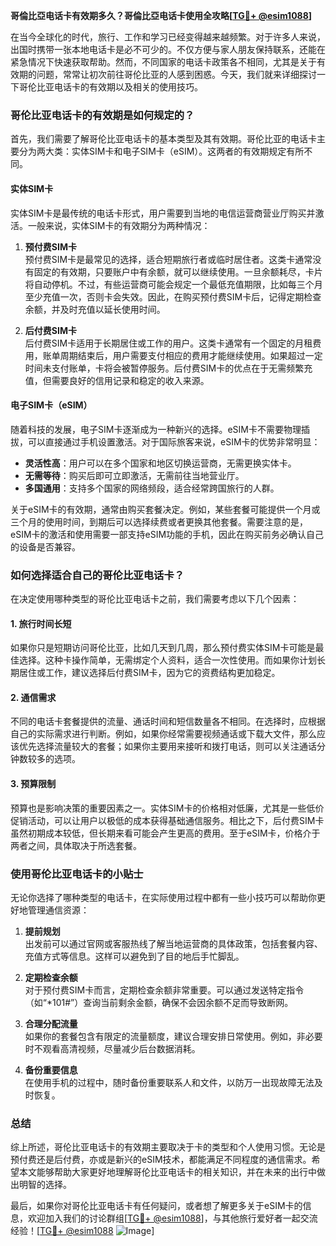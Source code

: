 **哥倫比亞电话卡有效期多久？哥倫比亞电话卡使用全攻略[[TG💪+ @esim1088](https://t.me/s/esim1088)]**

在当今全球化的时代，旅行、工作和学习已经变得越来越频繁。对于许多人来说，出国时携带一张本地电话卡是必不可少的。不仅方便与家人朋友保持联系，还能在紧急情况下快速获取帮助。然而，不同国家的电话卡政策各不相同，尤其是关于有效期的问题，常常让初次前往哥伦比亚的人感到困惑。今天，我们就来详细探讨一下哥伦比亚电话卡的有效期以及相关的使用技巧。

### 哥伦比亚电话卡的有效期是如何规定的？

首先，我们需要了解哥伦比亚电话卡的基本类型及其有效期。哥伦比亚的电话卡主要分为两大类：实体SIM卡和电子SIM卡（eSIM）。这两者的有效期规定有所不同。

#### 实体SIM卡

实体SIM卡是最传统的电话卡形式，用户需要到当地的电信运营商营业厅购买并激活。一般来说，实体SIM卡的有效期分为两种情况：

1. **预付费SIM卡**  
   预付费SIM卡是最常见的选择，适合短期旅行者或临时居住者。这类卡通常没有固定的有效期，只要账户中有余额，就可以继续使用。一旦余额耗尽，卡片将自动停机。不过，有些运营商可能会规定一个最低充值期限，比如每三个月至少充值一次，否则卡会失效。因此，在购买预付费SIM卡后，记得定期检查余额，并及时充值以延长使用时间。

2. **后付费SIM卡**  
   后付费SIM卡适用于长期居住或工作的用户。这类卡通常有一个固定的月租费用，账单周期结束后，用户需要支付相应的费用才能继续使用。如果超过一定时间未支付账单，卡将会被暂停服务。后付费SIM卡的优点在于无需频繁充值，但需要良好的信用记录和稳定的收入来源。

#### 电子SIM卡（eSIM）

随着科技的发展，电子SIM卡逐渐成为一种新兴的选择。eSIM卡不需要物理插拔，可以直接通过手机设置激活。对于国际旅客来说，eSIM卡的优势非常明显：

- **灵活性高**：用户可以在多个国家和地区切换运营商，无需更换实体卡。
- **无需等待**：购买后即可立即激活，无需前往当地营业厅。
- **多国通用**：支持多个国家的网络频段，适合经常跨国旅行的人群。

关于eSIM卡的有效期，通常由购买套餐决定。例如，某些套餐可能提供一个月或三个月的使用时间，到期后可以选择续费或者更换其他套餐。需要注意的是，eSIM卡的激活和使用需要一部支持eSIM功能的手机，因此在购买前务必确认自己的设备是否兼容。

### 如何选择适合自己的哥伦比亚电话卡？

在决定使用哪种类型的哥伦比亚电话卡之前，我们需要考虑以下几个因素：

#### 1. 旅行时间长短

如果你只是短期访问哥伦比亚，比如几天到几周，那么预付费实体SIM卡可能是最佳选择。这种卡操作简单，无需绑定个人资料，适合一次性使用。而如果你计划长期居住或工作，建议选择后付费SIM卡，因为它的资费结构更加稳定。

#### 2. 通信需求

不同的电话卡套餐提供的流量、通话时间和短信数量各不相同。在选择时，应根据自己的实际需求进行判断。例如，如果你经常需要视频通话或下载大文件，那么应该优先选择流量较大的套餐；如果你主要用来接听和拨打电话，则可以关注通话分钟数较多的选项。

#### 3. 预算限制

预算也是影响决策的重要因素之一。实体SIM卡的价格相对低廉，尤其是一些低价促销活动，可以让用户以极低的成本获得基础通信服务。相比之下，后付费SIM卡虽然初期成本较低，但长期来看可能会产生更高的费用。至于eSIM卡，价格介于两者之间，具体取决于所选套餐。

### 使用哥伦比亚电话卡的小贴士

无论你选择了哪种类型的电话卡，在实际使用过程中都有一些小技巧可以帮助你更好地管理通信资源：

1. **提前规划**  
   出发前可以通过官网或客服热线了解当地运营商的具体政策，包括套餐内容、充值方式等信息。这样可以避免到了目的地后手忙脚乱。

2. **定期检查余额**  
   对于预付费SIM卡而言，定期检查余额非常重要。可以通过发送特定指令（如“*101#”）查询当前剩余金额，确保不会因余额不足而导致断网。

3. **合理分配流量**  
   如果你的套餐包含有限定的流量额度，建议合理安排日常使用。例如，非必要时不观看高清视频，尽量减少后台数据消耗。

4. **备份重要信息**  
   在使用手机的过程中，随时备份重要联系人和文件，以防万一出现故障无法及时恢复。

### 总结

综上所述，哥伦比亚电话卡的有效期主要取决于卡的类型和个人使用习惯。无论是预付费还是后付费，亦或是新兴的eSIM技术，都能满足不同程度的通信需求。希望本文能够帮助大家更好地理解哥伦比亚电话卡的相关知识，并在未来的出行中做出明智的选择。

最后，如果你对哥伦比亚电话卡有任何疑问，或者想了解更多关于eSIM卡的信息，欢迎加入我们的讨论群组[[TG💪+ @esim1088](https://t.me/s/esim1088)]，与其他旅行爱好者一起交流经验！[[TG💪+ @esim1088](https://t.me/s/esim1088) ![Image](https://i.postimg.cc/4NQfJmqS/Snipaste-2025-05-13-00-14-12.png)]